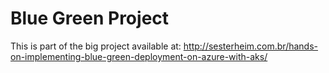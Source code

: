 # Blue Green Project

This is part of the big project available at: http://sesterheim.com.br/hands-on-implementing-blue-green-deployment-on-azure-with-aks/